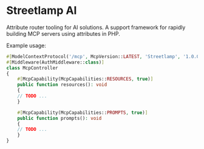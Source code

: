 # Streetlamp AI

Attribute router tooling for AI solutions. A support framework for rapidly building MCP servers using attributes in PHP.


Example usage:

```php
#[ModelContextProtocol('/mcp', McpVersion::LATEST, 'Streetlamp', '1.0.0', 'Client information')]
#[Middleware(AuthMiddleware::class)]
class McpController
{
    #[McpCapability(McpCapabilities::RESOURCES, true)]
    public function resources(): void
    {
    // TODO ...
    }

    #[McpCapability(McpCapabilities::PROMPTS, true)]
    public function prompts(): void
    {
    // TODO ...
    }
}
```
